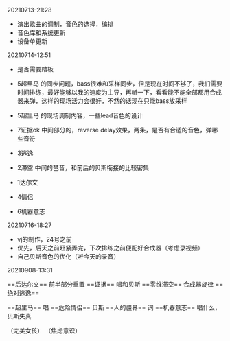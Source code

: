 20210713-21:28 
- 演出歌曲的调制，音色的选择，编排
- 音色库和系统更新
- 设备单更新

20210714-12:51
- 是否需要踏板
- 5超里马 的同步问题，bass很难和采样同步，但是现在时间不够了，我们需要时间排练，最好能够以我的速度为主导，再听一下，看看能不能全部都用合成器来弹，这样的现场活力会很好，不然的话现在只能bass放采样
- 5超里马 的现场调制内容，一些lead音色的设计

- 7证据ok 中间部分的，reverse delay效果，两条，是否有合适的音色，弹哪些音符
- 3逃逸 
- 2滞空 中间的琶音，和前后的贝斯衔接的比较密集
- 1达尔文
- 4情侣  
- 6机器意志

20210716-18:27
- vj的制作，24号之前
- 优先，后天之前赶紧弄完，下次排练之前便配好合成器（考虑录视频）
- 自己贝斯音色的优化（听今天的录音）




20210908-13:31

==后达尔文==
前半部分重置
==证据==
唱和贝斯
==零维滞空==
合成器旋律
==绝对逃逸==

==超里马==
唱
==危险情侣==
贝斯
==人的疆界==
词
==机器意志==
唱什么，贝斯失真

（完美女孩）
（焦虑意识）	